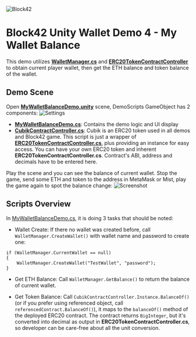 ![Block42](http://assets.block42.world/images/icons/block42_logo_200.png)

# Block42 Unity Wallet Demo 4 - My Wallet Balance
This demo utilizes [**WalletManager.cs**](../../Scripts/WalletManager.cs) and [**ERC20TokenContractController**](../../Scripts/Contracts/ERC20TokenContractController.cs) to obtain current player wallet, then get the ETH balance and token balance of the wallet.

## Demo Scene
Open [**MyWalletBalanceDemo.unity**](MyWalletBalanceDemo.unity) scene, DemoScripts GameObject has 2 components:
![Settings](/Documents/Demo-04-MyWalletBalance/01_demo_scripts.png)

- [**MyWalletBalanceDemo.cs**](MyWalletBalanceDemo.cs): Contains the demo logic and UI display
- [**CubikContractController.cs**](../../Scripts/Contracts/CubikContractController.cs): Cubik is an ERC20 token used in all demos and Block42 game. This script is just a wrapper of [**ERC20TokenContractController.cs**](../../Scripts/Contracts/ERC20TokenContractController.cs), plus providing an instance for easy access. You can have your own ERC20 token and inherent **ERC20TokenContractController.cs**. Contract's ABI, address and decimals have to be entered here.

Play the scene and you can see the balance of current wallet. Stop the game, send some ETH and token to the address in MetaMask or Mist, play the game again to spot the balance change:
![Screenshot](/Documents/Demo-04-MyWalletBalance/02_screenshot.png)

## Scripts Overview
In [MyWalletBalanceDemo.cs](MyWalletBalanceDemo.cs), it is doing 3 tasks that should be noted:

- Wallet Create: If there no wallet was created before, call `WalletManager.CreateWallet()` with wallet name and password to create one:
```
if (WalletManager.CurrentWallet == null)
{
    WalletManager.CreateWallet("TestWallet", "password");
}
```

- Get ETH Balance: Call `WalletManager.GetBalance()` to return the balance of current wallet.

- Get Token Balance: Call `CubikContractController.Instance.BalanceOf()` (or if you prefer using referenced object, call `referencedContract.BalanceOf()`), it maps to the `balanceOf()` method of the deployed ERC20 contract. The contract returns `BigInteger`, but it's converted into decimal as output in **ERC20TokenContractController.cs**, so developer can be care-free about all the unit conversion.